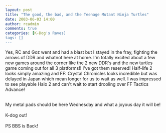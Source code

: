 ```yaml
---
layout: post
title: "The good, the bad, and the Teenage Mutant Ninja Turtles"
date: 2003-06-03 14:00
author: rcadmin
comments: true
categories: [K-Dog's Raves]
tags: []
---
```

Yes, RC and Goz went and had a blast but I stayed in the fray, fighting the arrows of DDR and whatnot here at home. I'm totally excited about a few new games around the corner like the 2 new DDR's and the new turtles game coming out for all 3 platforms!! I've got them reserved! Half-life 2 looks simply amazing and FF: Crystal Chronicles looks incredible but was delayed in Japan which mean longer for us to wait as well. I was impressed to see playable Halo 2 and can't wait to start drooling over FF Tactics Advance!
<br />

<br />
My metal pads should be here Wednesday and what a joyous day it will be!
<br />

<br />
K-dog out!
<br />

<br />
PS BBS is Back!
